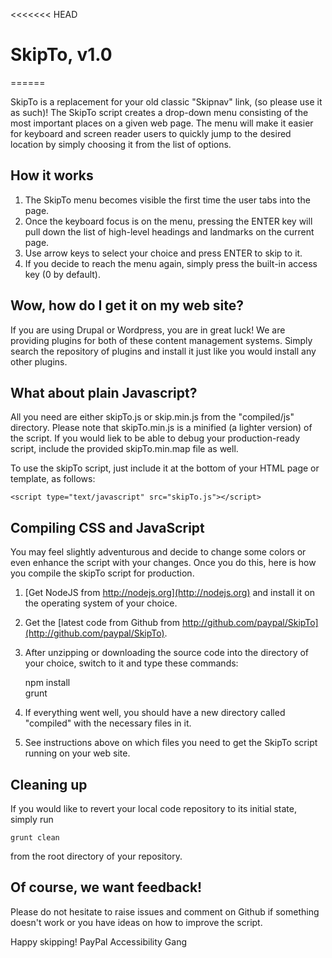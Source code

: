 <<<<<<< HEAD
# SkipTo, v1.0
======

SkipTo is a replacement for your old classic "Skipnav" link, (so please use it as such)!
The SkipTo script creates a drop-down menu consisting of the most important places on a given web page. The menu will make it easier for keyboard and screen reader users to quickly jump to the desired location by simply choosing it from the list of options.

## How it works
1.  The SkipTo menu becomes visible the first time the user tabs into the page.
2.  Once the keyboard focus is on the menu, pressing the ENTER key will pull down the list of high-level headings and landmarks on the current page.
3.  Use arrow keys to select your choice and press ENTER to skip to it.
4.  If you decide to reach the menu again, simply press the built-in access key (0 by default).

## Wow, how do I get it on my web site?
If you are using Drupal or Wordpress, you are in great luck! We are providing plugins for both of these content management systems. Simply search the repository of plugins and install it just like you would install any other plugins.

## What about plain Javascript?
All you need are either skipTo.js or skip.min.js from the "compiled/js" directory. Please note that skipTo.min.js is a minified (a lighter version) of the script.
If you would liek to be able to debug your production-ready script, include the provided skipTo.min.map file as well.

To use the skipTo script, just include it at the bottom of your HTML page or template, as follows:

`<script type="text/javascript" src="skipTo.js"></script>`

## Compiling CSS and JavaScript
You may feel slightly adventurous and decide to change some colors or even enhance the script with your changes. Once you do this, here is how you compile the skipTo script for production.

1.  [Get NodeJS from http://nodejs.org](http://nodejs.org) and install it on the operating system of your choice.
2.  Get the [latest code from Github from http://github.com/paypal/SkipTo](http://github.com/paypal/SkipTo).
3.  After unzipping or downloading the source code into the directory of your choice, switch to it and type these commands:

	npm install  
	grunt

4.  If everything went well, you should have a new directory called "compiled" with the necessary files in it.
5.  See instructions above on which files you need to get the SkipTo script running on your web site.

## Cleaning up
If you would like to revert your local code repository to its initial state, simply run 

	grunt clean

 from the root directory of your repository.

## Of course, we want feedback!
Please do not hesitate to raise issues and comment on Github if something doesn't work or you have ideas on how to improve the script.

Happy skipping!
PayPal Accessibility Gang
[](http://www.twitter.com/PayPalInclusive)
